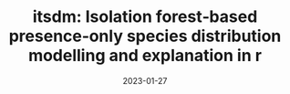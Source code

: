 ---
title: "itsdm: Isolation forest‐based presence‐only species distribution modelling and explanation in r"
collection: publications
permalink: /publication/2023-itsdm
date: 2023-01-27
venue: 'International Journal of Applied Earth Observation and Geoinformation'
paperurl: 'https://besjournals.onlinelibrary.wiley.com/doi/epdf/10.1111/2041-210X.14067'
link: 'https://doi.org/10.1111/2041-210X.14067'
citation: 'Song, L., & Estes, L. (2023). itsdm: Isolation forest‐based presence‐only species distribution modelling and explanation in r. Methods in Ecology and Evolution, 14(3), 831-840.'
---